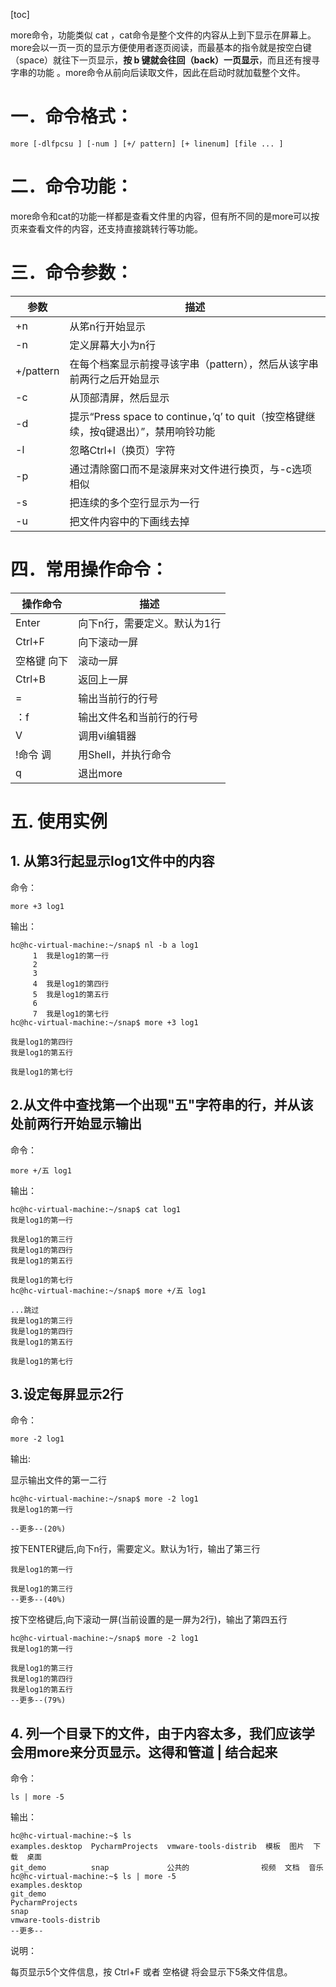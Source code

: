 [toc]

more命令，功能类似 cat ，cat命令是整个文件的内容从上到下显示在屏幕上。 more会以一页一页的显示方便使用者逐页阅读，而最基本的指令就是按空白键（space）就往下一页显示，**按 b 键就会往回（back）一页显示**，而且还有搜寻字串的功能 。more命令从前向后读取文件，因此在启动时就加载整个文件。

# 一．命令格式：

```
more [-dlfpcsu ] [-num ] [+/ pattern] [+ linenum] [file ... ] 
```

# 二．命令功能：

more命令和cat的功能一样都是查看文件里的内容，但有所不同的是more可以按页来查看文件的内容，还支持直接跳转行等功能。

# 三．命令参数：

| 参数      | 描述                                                         |
| --------- | ------------------------------------------------------------ |
| +n        | 从笫n行开始显示                                              |
| -n        | 定义屏幕大小为n行                                            |
| +/pattern | 在每个档案显示前搜寻该字串（pattern），然后从该字串前两行之后开始显示 |
| -c        | 从顶部清屏，然后显示                                         |
| -d        | 提示“Press space to continue，’q’ to quit（按空格键继续，按q键退出）”，禁用响铃功能 |
| -l        | 忽略Ctrl+l（换页）字符                                       |
| -p        | 通过清除窗口而不是滚屏来对文件进行换页，与-c选项相似         |
| -s        | 把连续的多个空行显示为一行                                   |
| -u        | 把文件内容中的下画线去掉                                     |

# 四．常用操作命令：

| 操作命令    | 描述                         |
| ----------- | ---------------------------- |
| Enter       | 向下n行，需要定义。默认为1行 |
| Ctrl+F      | 向下滚动一屏                 |
| 空格键 向下 | 滚动一屏                     |
| Ctrl+B      | 返回上一屏                   |
| =           | 输出当前行的行号             |
| ：f         | 输出文件名和当前行的行号     |
| V           | 调用vi编辑器                 |
| !命令 调    | 用Shell，并执行命令          |
| q           | 退出more                     |

# 五. 使用实例

## 1. 从第3行起显示log1文件中的内容

命令：

```
more +3 log1
```

输出：

```angular2html
hc@hc-virtual-machine:~/snap$ nl -b a log1 
     1	我是log1的第一行
     2	
     3	
     4	我是log1的第四行
     5	我是log1的第五行
     6	
     7	我是log1的第七行
hc@hc-virtual-machine:~/snap$ more +3 log1 

我是log1的第四行
我是log1的第五行

我是log1的第七行
```

## 2.从文件中查找第一个出现"五"字符串的行，并从该处前两行开始显示输出

命令：

```
more +/五 log1
```

输出：

```angular2html
hc@hc-virtual-machine:~/snap$ cat log1 
我是log1的第一行

我是log1的第三行
我是log1的第四行
我是log1的第五行

我是log1的第七行
hc@hc-virtual-machine:~/snap$ more +/五 log1

...跳过
我是log1的第三行
我是log1的第四行
我是log1的第五行

我是log1的第七行
```

## 3.设定每屏显示2行

命令：

```
more -2 log1
```

输出:

显示输出文件的第一二行

```angular2html
hc@hc-virtual-machine:~/snap$ more -2 log1 
我是log1的第一行

--更多--(20%)
```

按下ENTER键后,向下n行，需要定义。默认为1行，输出了第三行

```angular2html
我是log1的第一行

我是log1的第三行
--更多--(40%)
```

按下空格键后,向下滚动一屏(当前设置的是一屏为2行)，输出了第四五行

```angular2html
hc@hc-virtual-machine:~/snap$ more -2 log1 
我是log1的第一行

我是log1的第三行
我是log1的第四行
我是log1的第五行
--更多--(79%)
```

## 4. 列一个目录下的文件，由于内容太多，我们应该学会用more来分页显示。这得和管道 | 结合起来

命令：

```
ls | more -5
```

输出：

```angular2html
hc@hc-virtual-machine:~$ ls
examples.desktop  PycharmProjects  vmware-tools-distrib  模板  图片  下载  桌面
git_demo          snap             公共的                视频  文档  音乐
hc@hc-virtual-machine:~$ ls | more -5
examples.desktop
git_demo
PycharmProjects
snap
vmware-tools-distrib
--更多--
```

说明：

每页显示5个文件信息，按 Ctrl+F 或者 空格键 将会显示下5条文件信息。